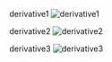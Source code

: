 derivative1
![derivative1](https://user-images.githubusercontent.com/61246381/87973783-aeabb980-cae6-11ea-8b7a-e0dd089ebf09.gif)

derivative2
![derivative2](https://user-images.githubusercontent.com/61246381/87973861-c5eaa700-cae6-11ea-87e7-4915d68ab04f.gif)

derivative3
![derivative3](https://user-images.githubusercontent.com/61246381/87973900-d69b1d00-cae6-11ea-9459-c51564dbc35d.gif)
